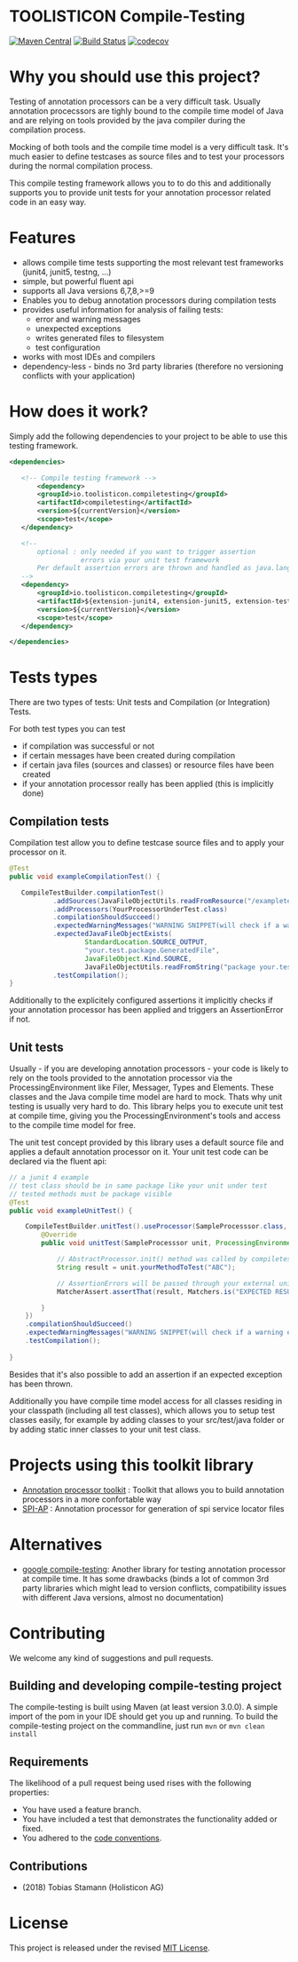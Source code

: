 # TOOLISTICON Compile-Testing

[![Maven Central](https://maven-badges.herokuapp.com/maven-central/io.toolisticon.compiletesting/compiletesting/badge.svg)](https://maven-badges.herokuapp.com/maven-central/io.toolisticon.compiletesting/compiletesting)
[![Build Status](https://api.travis-ci.org/toolisticon/compile-testing.svg)](https://travis-ci.org/toolisticon/compile-testing)
[![codecov](https://codecov.io/gh/toolisticon/compile-testing/branch/master/graph/badge.svg)](https://codecov.io/gh/toolisticon/compile-testing)

# Why you should use this project?
Testing of annotation processors can be a very difficult task.
Usually annotation procecssors are tighly bound to the compile time model of Java and are relying on tools provided by the java compiler during the compilation process.

Mocking of both tools and the compile time model is a very difficult task.
It's much easier to define testcases as source files and to test your processors during the normal compilation process.

This compile testing framework allows you to to do this and additionally supports you to provide unit tests for your annotation processor related code in an easy way.

# Features

- allows compile time tests supporting the most relevant test frameworks (junit4, junit5, testng, ...)
- simple, but powerful fluent api
- supports all Java versions 6,7,8,>=9
- Enables you to debug annotation processors during compilation tests
- provides useful information for analysis of failing tests:
   - error and warning messages
   - unexpected exceptions
   - writes generated files to filesystem
   - test configuration
- works with most IDEs and compilers
- dependency-less - binds no 3rd party libraries (therefore no versioning conflicts with your application)

# How does it work?
Simply add the following dependencies to your project to be able to use this testing framework.

```xml
<dependencies>

   <!-- Compile testing framework -->
       <dependency>
       <groupId>io.toolisticon.compiletesting</groupId>
       <artifactId>compiletesting</artifactId>
       <version>${currentVersion}</version>
       <scope>test</scope>
   </dependency>

   <!-- 
       optional : only needed if you want to trigger assertion 
                  errors via your unit test framework
       Per default assertion errors are thrown and handled as java.lang.AssertionError by most unit test frameworks.
   -->
   <dependency>
       <groupId>io.toolisticon.compiletesting</groupId>
       <artifactId>${extension-junit4, extension-junit5, extension-testng}</artifactId>
       <version>${currentVersion}</version>
       <scope>test</scope>
   </dependency>

</dependencies>
```
     
# Tests types

There are two types of tests: Unit tests and Compilation (or Integration) Tests.

For both test types you can test

- if compilation was successful or not
- if certain messages have been created during compilation
- if certain java files (sources and classes) or resource files have been created
- if your annotation processor really has been applied (this is implicitly done)

## Compilation tests

Compilation test allow you to define testcase source files and to apply your processor on it.

```java
@Test
public void exampleCompilationTest() {

   CompileTestBuilder.compilationTest()
           .addSources(JavaFileObjectUtils.readFromResource("/exampletestcase/Testcase1.java"))
           .addProcessors(YourProcessorUnderTest.class)
           .compilationShouldSucceed()
           .expectedWarningMessages("WARNING SNIPPET(will check if a warning exists that contains passed string)")
           .expectedJavaFileObjectExists(
                   StandardLocation.SOURCE_OUTPUT,
                   "your.test.package.GeneratedFile", 
                   JavaFileObject.Kind.SOURCE, 
                   JavaFileObjectUtils.readFromString("package your.test.package;\npublic class GeneratedFile{}"))
           .testCompilation();
}
```

Additionally to the explicitely configured assertions it implicitly checks if your annotation processor has been applied and triggers an AssertionError if not.



## Unit tests

Usually - if you are developing annotation processors - your code is likely to rely on the tools provided to the annotation processor via the ProcessingEnvironment like Filer, Messager, Types and Elements.
These classes and the Java compile time model are hard to mock. Thats why unit testing is usually very hard to do.
This library helps you to execute unit test at compile time, giving you the ProcessingEnvironment's tools and access to the compile time model for free.

The unit test concept provided by this library uses a default source file and applies a default annotation processor on it. 
Your unit test code can be declared via the fluent api:

```java
// a junit 4 example 
// test class should be in same package like your unit under test
// tested methods must be package visible
@Test
public void exampleUnitTest() {

    CompileTestBuilder.unitTest().useProcessor(SampleProcesssor.class, new UnitTestProcessorForTestingAnnotationProcessors<SampleProcesssor>() {
        @Override
        public void unitTest(SampleProcesssor unit, ProcessingEnvironment processingEnvironment, TypeElement typeElement) {

            // AbstractProcessor.init() method was called by compiletesting framework                    
            String result = unit.yourMethodToTest("ABC");

            // AssertionErrors will be passed through your external unit test function
            MatcherAssert.assertThat(result, Matchers.is("EXPECTED RESULT"));

        }
    })
    .compilationShouldSucceed()
    .expectedWarningMessages("WARNING SNIPPET(will check if a warning exists that contains passed string)")
    .testCompilation();
    
}
```
 
Besides that it's also possible to add an assertion if an expected exception has been thrown.

Additionally you have compile time model access for all classes residing in your classpath (including all test classes), which allows you to setup test classes easily, for example by adding classes to your src/test/java folder or by adding static inner classes to your unit test class.
 
 
 
# Projects using this toolkit library

- [Annotation processor toolkit](https://github.com/toolisticon/annotation-processor-toolkit) : Toolkit that allows you to build annotation processors in a more confortable way
- [SPI-AP](https://github.com/toolisticon/SPI-Annotation-Processor) : Annotation processor for generation of spi service locator files

# Alternatives

- [google compile-testing](https://github.com/google/compile-testing): Another library for testing annotation processor at compile time. It has some drawbacks (binds a lot of common 3rd party libraries which might lead to version conflicts, compatibility issues with different Java versions, almost no documentation) 

# Contributing

We welcome any kind of suggestions and pull requests.

## Building and developing compile-testing project

The compile-testing is built using Maven (at least version 3.0.0).
A simple import of the pom in your IDE should get you up and running. To build the compile-testing project on the commandline, just run `mvn` or `mvn clean install`

## Requirements

The likelihood of a pull request being used rises with the following properties:

- You have used a feature branch.
- You have included a test that demonstrates the functionality added or fixed.
- You adhered to the [code conventions](http://www.oracle.com/technetwork/java/javase/documentation/codeconvtoc-136057.html).

## Contributions

- (2018) Tobias Stamann (Holisticon AG)

# License

This project is released under the revised [MIT License](LICENSE).

